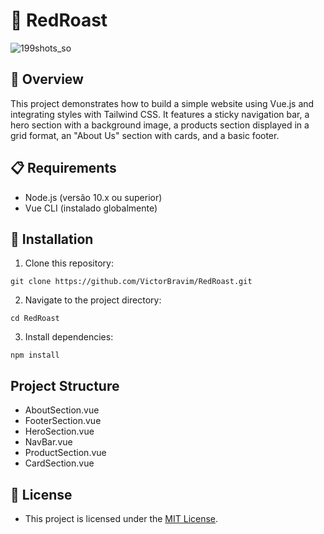 # 🥩 RedRoast

![199shots_so](https://github.com/VictorBravim/RedRoast/assets/122113588/bda6f923-c330-40ce-bc67-09634a667382)

## 🚀 Overview

This project demonstrates how to build a simple website using Vue.js and integrating styles with Tailwind CSS. It features a sticky navigation bar, a hero section with a background image, a products section displayed in a grid format, an "About Us" section with cards, and a basic footer.

## 📋 Requirements


- Node.js (versão 10.x ou superior)
- Vue CLI (instalado globalmente)

## 🔧 Installation

1. Clone this repository:
   
```
git clone https://github.com/VictorBravim/RedRoast.git
```

2. Navigate to the project directory:

```
cd RedRoast
```

3. Install dependencies:

```
npm install
``` 

## Project Structure

- AboutSection.vue
- FooterSection.vue
- HeroSection.vue
- NavBar.vue
- ProductSection.vue
- CardSection.vue

## 📄 License

- This project is licensed under the [MIT License](LICENSE).
